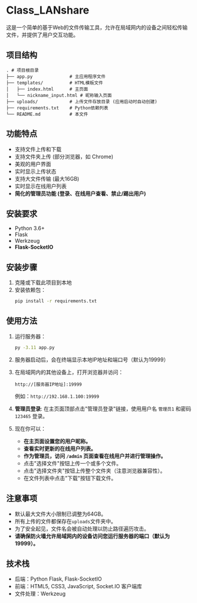 # Class_LANshare

这是一个简单的基于Web的文件传输工具，允许在局域网内的设备之间轻松传输文件，并提供了用户交互功能。

## 项目结构

```
. # 项目根目录
├── app.py              # 主应用程序文件
├── templates/          # HTML模板文件
│   ├── index.html      # 主页面
│   └── nickname_input.html # 昵称输入页面
├── uploads/            # 上传文件存放目录 (应用启动时自动创建)
├── requirements.txt    # Python依赖列表
└── README.md           # 本文件
```

## 功能特点

- 支持文件上传和下载
- 支持文件夹上传 (部分浏览器，如 Chrome)
- 美观的用户界面
- 实时显示上传状态
- 支持大文件传输 (最大16GB)
- 实时显示在线用户列表
- **简化的管理员功能 (登录、在线用户查看、禁止/踢出用户)**

## 安装要求

- Python 3.6+
- Flask
- Werkzeug
- **Flask-SocketIO**

## 安装步骤

1. 克隆或下载此项目到本地
2. 安装依赖包：
   ```bash
   pip install -r requirements.txt
   ```

## 使用方法

1. 运行服务器：
   ```bash
   py -3.11 app.py
   ```

2. 服务器启动后，会在终端显示本地IP地址和端口号（默认为19999）

3. 在局域网内的其他设备上，打开浏览器并访问：
   ```
   http://[服务器IP地址]:19999
   ```
   例如：`http://192.168.1.100:19999`

4. **管理员登录**: 在主页面顶部点击"管理员登录"链接，使用用户名 `管理员1` 和密码 `123465` 登录。

5. 现在你可以：
   - **在主页面设置您的用户昵称。**
   - **查看实时更新的在线用户列表。**
   - **作为管理员，访问 `/admin` 页面查看在线用户并进行管理操作。**
   - 点击"选择文件"按钮上传一个或多个文件。
   - 点击"选择文件夹"按钮上传整个文件夹（注意浏览器兼容性）。
   - 在文件列表中点击"下载"按钮下载文件。

## 注意事项

- 默认最大文件大小限制已调整为64GB。
- 所有上传的文件都保存在`uploads`文件夹中。
- 为了安全起见，文件名会被自动处理以防止路径遍历攻击。
- **请确保防火墙允许局域网内的设备访问您运行服务器的端口（默认为19999）。**

## 技术栈

- 后端：Python Flask, Flask-SocketIO
- 前端：HTML5, CSS3, JavaScript, Socket.IO 客户端库
- 文件处理：Werkzeug 